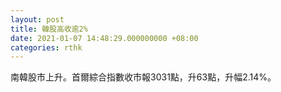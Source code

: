 ```yaml
---
layout: post
title: 韓股高收逾2%
date: 2021-01-07 14:48:29.000000000 +08:00
categories: rthk
---
```


南韓股市上升。首爾綜合指數收市報3031點，升63點，升幅2.14%。
